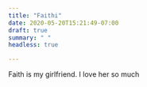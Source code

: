 ```yaml
---
title: "Faithi"
date: 2020-05-20T15:21:49-07:00
draft: true
summary: " "
headless: true

---
```


Faith is my girlfriend. I love her so much

